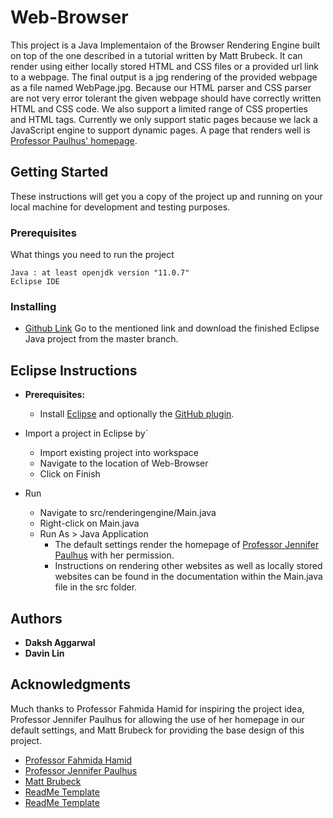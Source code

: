 # Web-Browser

This project is a Java Implementaion of the Browser Rendering Engine built on top of the one described in a tutorial written by Matt Brubeck. It can render using either locally stored HTML and CSS files or a provided url link to a webpage. The final output is a jpg rendering of the provided webpage as a file named WebPage.jpg. Because our HTML parser and CSS parser are not very error tolerant the given webpage should have correctly written HTML and CSS code. We also support a limited range of CSS properties and HTML tags. Currently we only support static pages because we lack a JavaScript engine to support dynamic pages. A page that renders well is [Professor Paulhus' homepage](https://paulhus.math.grinnell.edu/).

## Getting Started

These instructions will get you a copy of the project up and running on your local machine for development and testing purposes. 

### Prerequisites

What things you need to run the project
```
Java : at least openjdk version "11.0.7" 
Eclipse IDE
```

### Installing

* [Github Link](https://github.com/dakshces/Web-Browser)
Go to the mentioned link and download the finished Eclipse Java project from the master branch.

Eclipse Instructions
--------------------

* **Prerequisites:**
    * Install [Eclipse](http://www.eclipse.org/downloads/) and optionally the [GitHub plugin](http://eclipse.github.com/).

* Import a project in Eclipse by`
    * Import existing project into workspace
    * Navigate to the location of Web-Browser
    * Click on Finish
        
* Run
    * Navigate to src/renderingengine/Main.java
    * Right-click on Main.java
    * Run As > Java Application
      * The default settings render the homepage of [Professor Jennifer Paulhus](https://paulhus.math.grinnell.edu/) with her permission.
      * Instructions on rendering other websites as well as locally stored websites can be found in the documentation within the Main.java file in the src folder.

## Authors

* **Daksh Aggarwal**
* **Davin Lin**  

## Acknowledgments

Much thanks to Professor Fahmida Hamid for inspiring the project idea, Professor Jennifer Paulhus for allowing the use of her homepage in our default settings, and Matt Brubeck for providing the base design of this project.

* [Professor Fahmida Hamid](https://www.cs.grinnell.edu/~hamidfah/)
* [Professor Jennifer Paulhus](https://paulhus.math.grinnell.edu/)
* [Matt Brubeck](https://limpet.net/mbrubeck/) 
* [ReadMe Template](https://gist.github.com/PurpleBooth/109311bb0361f32d87a2)
* [ReadMe Template](https://github.com/GoogleCloudPlatform/java-docs-samples/blob/master/storage/xml-api/cmdline-sample/README.md)


